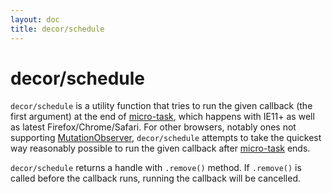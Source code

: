 ```yaml
---
layout: doc
title: decor/schedule
---
```


# decor/schedule

`decor/schedule` is a utility function that tries to run the given callback (the first argument)
at the end of [micro-task](http://www.whatwg.org/specs/web-apps/current-work/multipage/webappapis.html#microtask),
which happens with IE11+ as well as latest Firefox/Chrome/Safari.
For other browsers, notably ones not supporting [MutationObserver](https://developer.mozilla.org/en-US/docs/Web/API/MutationObserver),
`decor/schedule` attempts to take the quickest way reasonably possible to run the given callback
after [micro-task](http://www.whatwg.org/specs/web-apps/current-work/multipage/webappapis.html#microtask) ends.

`decor/schedule` returns a handle with `.remove()` method. If `.remove()` is called before the callback runs, running the callback will be cancelled.
